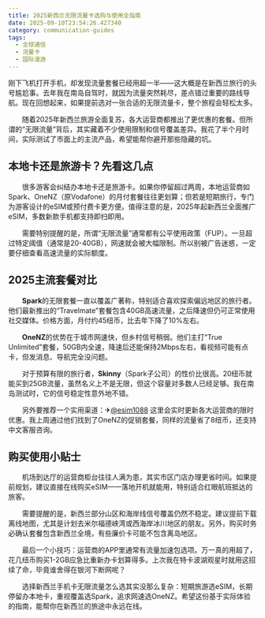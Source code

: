 ```yaml
---
title: 2025新西兰无限流量卡选购与使用全指南
date: 2025-09-10T23:54:26.427340
category: communication-guides
tags:
  - 全球通信
  - 流量卡
  - 国际漫游
---
```


刚下飞机打开手机，却发现流量套餐已经用超一半——这大概是在新西兰旅行的头号尴尬事。去年我在南岛自驾时，就因为流量突然耗尽，差点错过重要的路线导航。现在回想起来，如果提前选对一张合适的无限流量卡，整个旅程会轻松太多。

　　随着2025年新西兰旅游全面复苏，各大运营商都推出了更优惠的套餐。但所谓的“无限流量”背后，其实藏着不少使用限制和信号覆盖差异。我花了半个月时间，实际测试了市面上的主流产品，希望能帮你避开那些隐藏的坑。

## 本地卡还是旅游卡？先看这几点

　　很多游客会纠结办本地卡还是旅游卡。如果你停留超过两周，本地运营商如Spark、OneNZ（原Vodafone）的月付套餐往往更划算；但若是短期旅行，专门为游客设计的eSIM或预付费卡更方便。值得注意的是，2025年起新西兰全面推广eSIM，多数新款手机都支持即扫即用。

　　需要特别提醒的是，所谓“无限流量”通常都有公平使用政策（FUP）。一旦超过特定阈值（通常是20-40GB），网速就会被大幅限制。所以别被广告迷惑，一定要仔细查看高速流量的实际额度。

## 2025主流套餐对比

　　**Spark**的无限套餐一直以覆盖广著称，特别适合喜欢探索偏远地区的旅行者。他们最新推出的“Travelmate”套餐包含40GB高速流量，之后降速但仍可正常使用社交媒体。价格方面，月付约45纽币，比去年下降了10%左右。

　　**OneNZ**的优势在于城市网速快，但乡村信号稍弱。他们主打“True Unlimited”套餐，50GB内全速，降速后还能保持2Mbps左右，看视频可能有点卡，但发消息、导航完全没问题。

　　对于预算有限的旅行者，**Skinny**（Spark子公司）的性价比很高。20纽币就能买到25GB流量，虽然名义上不是无限，但这个容量对多数人已经足够。我在南岛测试时，它的信号稳定性意外地不错。

　　另外要推荐一个实用渠道：✈[@esim1088](https://t.me/s/esim1088) 这里会实时更新各大运营商的限时优惠。我上周通过他们找到了OneNZ的促销套餐，同样的流量省了8纽币，还支持中文客服咨询。

## 购买使用小贴士

　　机场到达厅的运营商柜台往往人满为患，其实市区门店办理更省时间。如果提前规划，建议直接在线购买eSIM——落地开机就能用，特别适合红眼航班抵达的旅客。

　　需要提醒的是，新西兰部分山区和海岸线信号覆盖仍然不稳定。建议提前下载离线地图，尤其是计划去米尔福德峡湾或西海岸冰川地区的朋友。另外，购买时务必确认套餐包含新西兰全境，有些廉价卡可能不包含离岛地区。

　　最后一个小技巧：运营商的APP里通常有流量加速包选项。万一真的用超了，花几纽币购买1-2GB应急比重新办卡划算得多。上次我在特卡波湖观星时就用这招续了命，毕竟谁舍得在银河下断网呢？

　　选择新西兰手机卡无限流量怎么选其实没那么复杂：短期旅游选eSIM，长期停留办本地卡，重视覆盖选Spark，追求网速选OneNZ。希望这份基于实际体验的指南，能帮你在新西兰的旅途中永远在线。